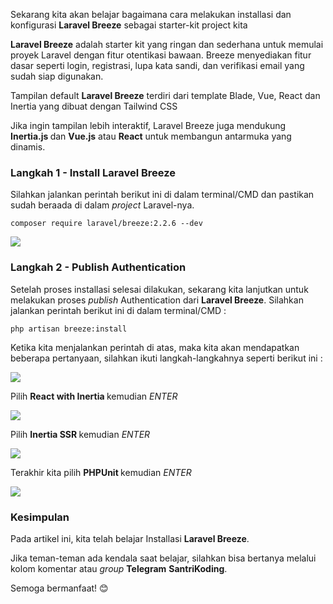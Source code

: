 Sekarang kita akan belajar bagaimana cara melakukan installasi dan konfigurasi <strong>Laravel Breeze</strong> sebagai starter-kit  project kita

<strong>Laravel Breeze</strong> adalah starter kit yang ringan dan sederhana untuk memulai proyek Laravel dengan fitur otentikasi bawaan. Breeze menyediakan fitur dasar seperti login, registrasi, lupa kata sandi, dan verifikasi email yang sudah siap digunakan.

Tampilan default <strong>Laravel Breeze</strong> terdiri dari template Blade, Vue, React dan Inertia yang dibuat dengan Tailwind CSS

Jika ingin tampilan lebih interaktif, Laravel Breeze juga mendukung <strong>Inertia.js </strong> dan <strong>Vue.js</strong> atau <strong>React</strong> untuk membangun antarmuka yang dinamis.

### Langkah 1 - Install Laravel Breeze

Silahkan jalankan perintah berikut ini di dalam terminal/CMD dan pastikan sudah beraada di dalam <em>project</em> Laravel-nya.

```
composer require laravel/breeze:2.2.6 --dev

```

![](https://i.imgur.com/lIwsD1h.png)

### Langkah 2 - Publish Authentication

Setelah proses installasi selesai dilakukan, sekarang kita lanjutkan untuk melakukan proses <em>publish</em> Authentication dari <strong>Laravel Breeze</strong>. Silahkan jalankan perintah berikut ini di dalam terminal/CMD :

```
php artisan breeze:install

```
Ketika kita menjalankan perintah di atas, maka kita akan mendapatkan beberapa pertanyaan, silahkan ikuti langkah-langkahnya seperti berikut ini :

![](https://i.imgur.com/HD2YAWt.png)

Pilih <strong>React with Inertia  </strong> kemudian <em>ENTER</em>

![](https://i.imgur.com/PjJh3uG.png)

Pilih <strong>Inertia SSR </strong> kemudian <em>ENTER</em>

![](https://i.imgur.com/VxAE3vK.png)

Terakhir kita pilih  <strong>PHPUnit </strong> kemudian <em>ENTER</em>

![](https://i.imgur.com/DxJObip.png)

### Kesimpulan

<p>Pada artikel ini, kita telah belajar Installasi  <strong>Laravel Breeze</strong>.</p>
<p>Jika teman-teman ada kendala saat belajar, silahkan bisa bertanya melalui kolom komentar atau <em>group</em> <strong>Telegram</strong> <strong>SantriKoding</strong>.</p>

Semoga bermanfaat! 😊

